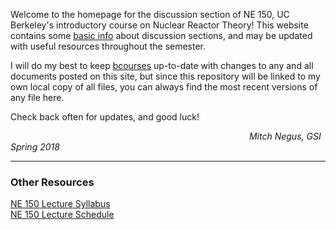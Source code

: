 Welcome to the homepage for the discussion section of NE 150, UC Berkeley's introductory course on Nuclear Reactor Theory!
This website contains some [basic info](NE150-Disc_2018_Syllabus.md) about discussion sections, and may be updated with useful resources throughout the semester.

I will do my best to keep [bcourses](https://bcourses.berkeley.edu/courses/1468265/files/folder/Discussion%20Section) up-to-date with changes to any and all documents posted on this site, but since this repository will be linked to my own local copy of all files, you can always find the most recent versions of any file here.

Check back often for updates, and good luck! 

&emsp;&emsp;&emsp;&emsp;&emsp;&emsp;&emsp;&emsp;&emsp;&emsp;&emsp;&emsp;&emsp;&emsp;&emsp;&emsp;&emsp;&emsp;&emsp;&emsp;&emsp;&emsp;&emsp;&emsp;&emsp;&emsp;&emsp;  _Mitch Negus, GSI Spring 2018_

---

### Other Resources
[NE 150 Lecture Syllabus](NE150_2018_Syllabus.pdf)  
[NE 150 Lecture Schedule](NE150_2018_Schedule.pdf)
